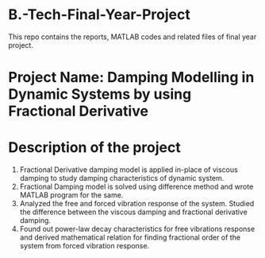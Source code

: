 # B.-Tech-Final-Year-Project
This repo contains the reports, MATLAB codes and related files of final year project.
# Project Name: Damping Modelling in Dynamic Systems by using Fractional Derivative 
# Description of the  project
1.	Fractional Derivative damping model is applied in-place of viscous damping to study damping characteristics of dynamic system.
2.	Fractional Damping model is solved using difference method and wrote MATLAB program for the same. 
3.	Analyzed the free and forced vibration response of the system. Studied the difference between the viscous damping and fractional derivative damping. 
4.	Found out power-law decay characteristics for free vibrations response and derived mathematical relation for finding fractional order of the system from forced vibration   response.

